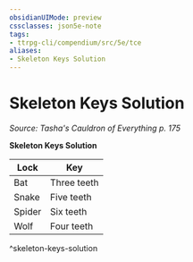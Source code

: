 ```yaml
---
obsidianUIMode: preview
cssclasses: json5e-note
tags:
- ttrpg-cli/compendium/src/5e/tce
aliases:
- Skeleton Keys Solution
---
```

# Skeleton Keys Solution
*Source: Tasha's Cauldron of Everything p. 175* 

**Skeleton Keys Solution**

| Lock | Key |
|------|-----|
| Bat | Three teeth |
| Snake | Five teeth |
| Spider | Six teeth |
| Wolf | Four teeth |
^skeleton-keys-solution